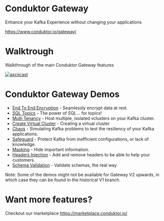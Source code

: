 # Conduktor Gateway

Enhance your Kafka Experience without changing your applications

https://www.conduktor.io/gateway/

# Walktrough

Walkthrough of the main Conduktor Gateway features

[![asciicast](https://asciinema.org/a/1qMwuNg8OD9HHd8l1lPy3LGw8.svg)](https://asciinema.org/a/1qMwuNg8OD9HHd8l1lPy3LGw8)

# Conduktor Gateway Demos

* [End To End Encryption](encryption/Readme.md) - Seamlessly encrypt data at rest.
* [SQL Topics](sql-topics/Readme.md) - The power of SQL... for topics!
* [Multi Tenancy](multi-tenant/Readme.md) - Host multiple, isolated vclusters on your Kafka cluster.
* [Create Virtual Cluster](create-virtual-cluster/Readme.md) - Creating a virtual cluster
* [Chaos](chaos/Readme.md) - Simulating Kafka problems to test the resiliency of your Kafka applications.
* [Safeguard](safeguard/Readme.md) - Protect Kafka from inefficient configurations, or lack of knowledge.
* [Masking](masking/Readme.md) - Hide important information.
* [Headers Injection](inject-remove-header/Readme.md) - Add and remove headers to be able to help your customers.
* [Schema Validation](schema-validation/Readme.md) - Validate schemas, the real way

Note: Some of the demos might not be available for Gateway V2 upwards, in which case they can be found in the historical V1 branch.

# Want more features?

Checkout our marketplace https://marketplace.conduktor.io/

